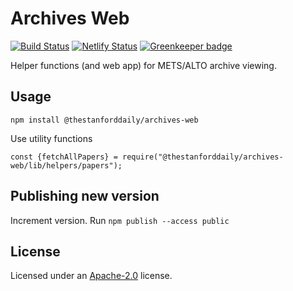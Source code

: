 # Archives Web

[![Build Status](https://travis-ci.com/TheStanfordDaily/archives-web.svg?branch=master)](https://travis-ci.com/TheStanfordDaily/archives-web)
[![Netlify Status](https://api.netlify.com/api/v1/badges/18b5bb7c-4136-4b00-a7c8-09b80998ba92/deploy-status)](https://app.netlify.com/sites/stanforddaily-archives/deploys)
[![Greenkeeper badge](https://badges.greenkeeper.io/TheStanfordDaily/archives-web.svg)](https://greenkeeper.io/)

Helper functions (and web app) for METS/ALTO archive viewing.

## Usage
```
npm install @thestanforddaily/archives-web
```

Use utility functions

```
const {fetchAllPapers} = require("@thestanforddaily/archives-web/lib/helpers/papers");
```

## Publishing new version
Increment version.
Run `npm publish --access public`

## License
Licensed under an [Apache-2.0](https://github.com/TheStanfordDaily/archives-web/blob/master/LICENSE) license.
